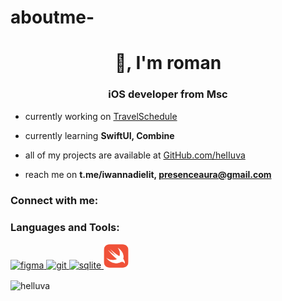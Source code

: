# aboutme-

<h1 align="center">👋, I'm roman</h1>
<h3 align="center">iOS developer from Msc</h3>

- currently working on [TravelSchedule](https://github.com/heIIuva/TravelSchedule)

- currently learning **SwiftUI, Combine**

- all of my projects are available at [GitHub.com/heIIuva](GitHub.com/heIIuva)

- reach me on **t.me/iwannadielit, presenceaura@gmail.com**

<h3 align="left">Connect with me:</h3>
<p align="left">
</p>

<h3 align="left">Languages and Tools:</h3>
<p align="left"> <a href="https://www.figma.com/" target="_blank" rel="noreferrer"> <img src="https://www.vectorlogo.zone/logos/figma/figma-icon.svg" alt="figma" width="40" height="40"/> </a> <a href="https://git-scm.com/" target="_blank" rel="noreferrer"> <img src="https://www.vectorlogo.zone/logos/git-scm/git-scm-icon.svg" alt="git" width="40" height="40"/> </a> <a href="https://www.sqlite.org/" target="_blank" rel="noreferrer"> <img src="https://www.vectorlogo.zone/logos/sqlite/sqlite-icon.svg" alt="sqlite" width="40" height="40"/> </a> <a href="https://developer.apple.com/swift/" target="_blank" rel="noreferrer"> <img src="https://raw.githubusercontent.com/devicons/devicon/master/icons/swift/swift-original.svg" alt="swift" width="40" height="40"/> </a> </p>

<p><img align="center" src="https://github-readme-stats.vercel.app/api/top-langs?username=heIIuva&show_icons=true&locale=en&layout=compact" alt="helluva" /></p>

